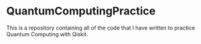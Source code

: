 # QuantumComputingPractice
This is a repository containing all of the code that I have written to practice Quantum Computing with Qiskit.
